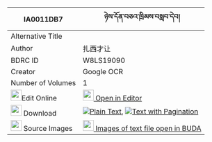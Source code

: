 |IA0011DB7|ཉེས་དོན་བཅའ་ཁྲིམས་བསླབ་དེབ། 
| --- | --- 
|Alternative Title |
|Author| 扎西才让
|BDRC ID | W8LS19090
|Creator | Google OCR
|Number of Volumes| 1
|<img width="25" src="https://img.icons8.com/color/25/000000/edit-property.png">Edit Online| [<img width="25" src="https://avatars.githubusercontent.com/u/45091458?s=200&v=4"> Open in Editor](http://editor.openpecha.org/IA0011DB7)
|<img width="25" src="https://img.icons8.com/fluent/48/000000/download-2.png"/>  Download | [![](https://img.icons8.com/color/20/000000/txt.png)Plain Text](https://github.com/Openpecha/IA0011DB7/releases/download/v2/nye_sa_don_chatrim_lab_deb_plain_IA0011DB7.zip), [![](https://img.icons8.com/color/20/000000/txt.png)Text with Pagination](https://github.com/Openpecha/IA0011DB7/releases/download/v2/nye_sa_don_chatrim_lab_deb_pages_IA0011DB7.zip)
|<img width="25" src="https://img.icons8.com/plasticine/100/000000/pictures-folder.png"/>  Source Images | [<img width="25" src="https://library.bdrc.io/icons/BUDA-small.svg"> Images of text file open in BUDA](https://library.bdrc.io/show/bdr:W8LS19090)